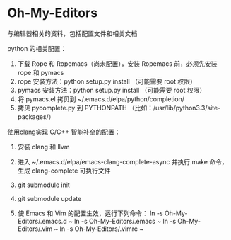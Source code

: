 Oh-My-Editors
=============

与编辑器相关的资料，包括配置文件和相关文档

python 的相关配置：

1. 下载 Rope 和 Ropemacs（尚未配置），安装 Ropemacs 前，必须先安装 rope 和 pymacs
2. rope 安装方法：python setup.py install （可能需要 root 权限）
3. pymacs 安装方法：python setup.py install （可能需要 root 权限）
4. 将 pymacs.el 拷贝到 ~/.emacs.d/elpa/python/completion/
5. 拷贝 pycomplete.py 到 PYTHONPATH （比如：/usr/lib/python3.3/site-packages/）

使用clang实现 C/C++ 智能补全的配置：
1. 安装 clang 和 llvm
2. 进入 ~/.emacs.d/elpa/emacs-clang-complete-async 并执行 make 命令，生成
   clang-complete 可执行文件

1. git submodule init
2. git submodule update
3. 使 Emacs 和 Vim 的配置生效，运行下列命令：
   ln -s Oh-My-Editors/.emacs.d ~
   ln -s Oh-My-Editors/.emacs ~
   ln -s Oh-My-Editors/.vim ~
   ln -s Oh-My-Editors/.vimrc ~
